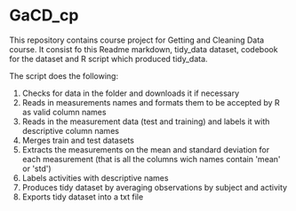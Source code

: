 # GaCD_cp

This repository contains course project for Getting and Cleaning Data course. It consist fo this Readme markdown, tidy_data dataset, codebook for the dataset and R script which produced tidy_data.

The script does the following:

1. Checks for data in the folder and downloads it if necessary
2. Reads in measurements names and formats them to be accepted by R as valid column names
3. Reads in the measurement data (test and training) and labels it with descriptive column names
4. Merges train and test datasets
5. Extracts the measurements on the mean and standard deviation for each measurement (that is all the columns wich names contain 'mean' or 'std')
6. Labels activities with descriptive names
7. Produces tidy dataset by averaging observations by subject and activity
8. Exports tidy dataset into a txt file